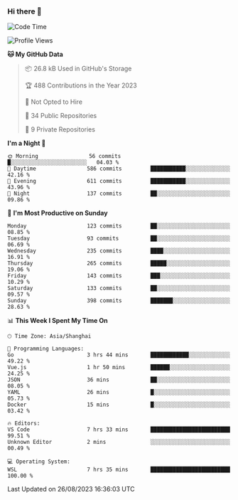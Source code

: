 ### Hi there 👋

<!--
**robinWongM/robinWongM** is a ✨ _special_ ✨ repository because its `README.md` (this file) appears on your GitHub profile.

Here are some ideas to get you started:

- 🔭 I’m currently working on ...
- 🌱 I’m currently learning ...
- 👯 I’m looking to collaborate on ...
- 🤔 I’m looking for help with ...
- 💬 Ask me about ...
- 📫 How to reach me: ...
- 😄 Pronouns: ...
- ⚡ Fun fact: ...
-->

<!--START_SECTION:waka-->
![Code Time](http://img.shields.io/badge/Code%20Time-129%20hrs%2014%20mins-blue)

![Profile Views](http://img.shields.io/badge/Profile%20Views-4-blue)

**🐱 My GitHub Data** 

> 📦 26.8 kB Used in GitHub's Storage 
 > 
> 🏆 488 Contributions in the Year 2023
 > 
> 🚫 Not Opted to Hire
 > 
> 📜 34 Public Repositories 
 > 
> 🔑 9 Private Repositories 
 > 
**I'm a Night 🦉** 

```text
🌞 Morning                56 commits          █░░░░░░░░░░░░░░░░░░░░░░░░   04.03 % 
🌆 Daytime                586 commits         ███████████░░░░░░░░░░░░░░   42.16 % 
🌃 Evening                611 commits         ███████████░░░░░░░░░░░░░░   43.96 % 
🌙 Night                  137 commits         ██░░░░░░░░░░░░░░░░░░░░░░░   09.86 % 
```
📅 **I'm Most Productive on Sunday** 

```text
Monday                   123 commits         ██░░░░░░░░░░░░░░░░░░░░░░░   08.85 % 
Tuesday                  93 commits          ██░░░░░░░░░░░░░░░░░░░░░░░   06.69 % 
Wednesday                235 commits         ████░░░░░░░░░░░░░░░░░░░░░   16.91 % 
Thursday                 265 commits         █████░░░░░░░░░░░░░░░░░░░░   19.06 % 
Friday                   143 commits         ███░░░░░░░░░░░░░░░░░░░░░░   10.29 % 
Saturday                 133 commits         ██░░░░░░░░░░░░░░░░░░░░░░░   09.57 % 
Sunday                   398 commits         ███████░░░░░░░░░░░░░░░░░░   28.63 % 
```


📊 **This Week I Spent My Time On** 

```text
🕑︎ Time Zone: Asia/Shanghai

💬 Programming Languages: 
Go                       3 hrs 44 mins       ████████████░░░░░░░░░░░░░   49.22 % 
Vue.js                   1 hr 50 mins        ██████░░░░░░░░░░░░░░░░░░░   24.25 % 
JSON                     36 mins             ██░░░░░░░░░░░░░░░░░░░░░░░   08.05 % 
YAML                     26 mins             █░░░░░░░░░░░░░░░░░░░░░░░░   05.73 % 
Docker                   15 mins             █░░░░░░░░░░░░░░░░░░░░░░░░   03.42 % 

🔥 Editors: 
VS Code                  7 hrs 33 mins       █████████████████████████   99.51 % 
Unknown Editor           2 mins              ░░░░░░░░░░░░░░░░░░░░░░░░░   00.49 % 

💻 Operating System: 
WSL                      7 hrs 35 mins       █████████████████████████   100.00 % 
```


 Last Updated on 26/08/2023 16:36:03 UTC
<!--END_SECTION:waka-->
